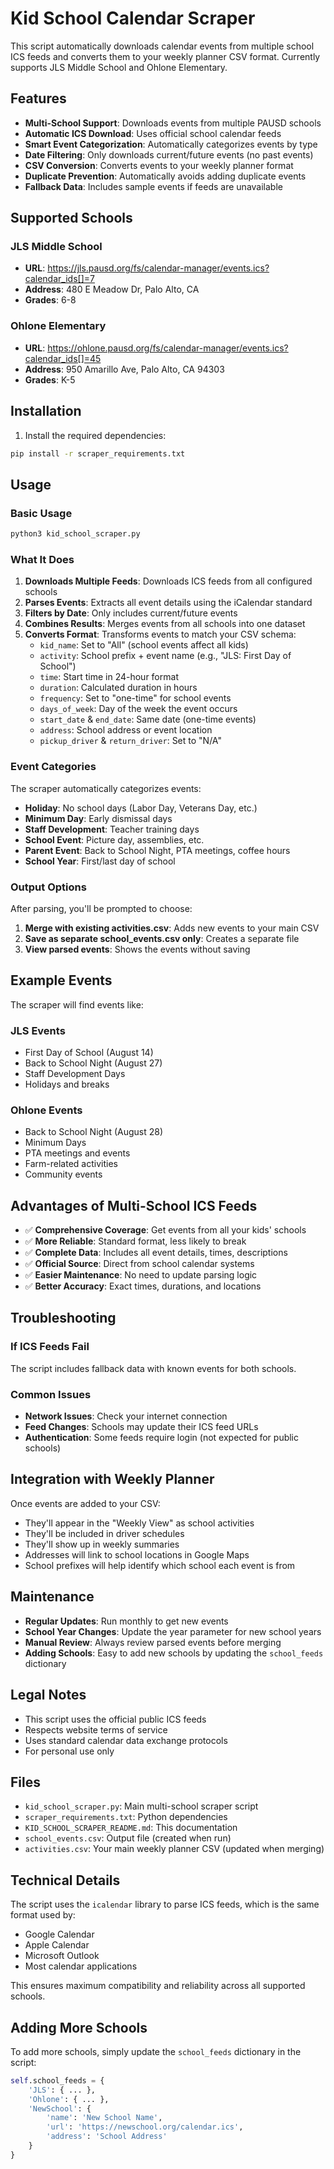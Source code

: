 # Kid School Calendar Scraper

This script automatically downloads calendar events from multiple school ICS feeds and converts them to your weekly planner CSV format. Currently supports JLS Middle School and Ohlone Elementary.

## Features

- **Multi-School Support**: Downloads events from multiple PAUSD schools
- **Automatic ICS Download**: Uses official school calendar feeds
- **Smart Event Categorization**: Automatically categorizes events by type
- **Date Filtering**: Only downloads current/future events (no past events)
- **CSV Conversion**: Converts events to your weekly planner format
- **Duplicate Prevention**: Automatically avoids adding duplicate events
- **Fallback Data**: Includes sample events if feeds are unavailable

## Supported Schools

### JLS Middle School
- **URL**: https://jls.pausd.org/fs/calendar-manager/events.ics?calendar_ids[]=7
- **Address**: 480 E Meadow Dr, Palo Alto, CA
- **Grades**: 6-8

### Ohlone Elementary
- **URL**: https://ohlone.pausd.org/fs/calendar-manager/events.ics?calendar_ids[]=45
- **Address**: 950 Amarillo Ave, Palo Alto, CA 94303
- **Grades**: K-5

## Installation

1. Install the required dependencies:
```bash
pip install -r scraper_requirements.txt
```

## Usage

### Basic Usage
```bash
python3 kid_school_scraper.py
```

### What It Does

1. **Downloads Multiple Feeds**: Downloads ICS feeds from all configured schools
2. **Parses Events**: Extracts all event details using the iCalendar standard
3. **Filters by Date**: Only includes current/future events
4. **Combines Results**: Merges events from all schools into one dataset
5. **Converts Format**: Transforms events to match your CSV schema:
   - `kid_name`: Set to "All" (school events affect all kids)
   - `activity`: School prefix + event name (e.g., "JLS: First Day of School")
   - `time`: Start time in 24-hour format
   - `duration`: Calculated duration in hours
   - `frequency`: Set to "one-time" for school events
   - `days_of_week`: Day of the week the event occurs
   - `start_date` & `end_date`: Same date (one-time events)
   - `address`: School address or event location
   - `pickup_driver` & `return_driver`: Set to "N/A"

### Event Categories

The scraper automatically categorizes events:
- **Holiday**: No school days (Labor Day, Veterans Day, etc.)
- **Minimum Day**: Early dismissal days
- **Staff Development**: Teacher training days
- **School Event**: Picture day, assemblies, etc.
- **Parent Event**: Back to School Night, PTA meetings, coffee hours
- **School Year**: First/last day of school

### Output Options

After parsing, you'll be prompted to choose:

1. **Merge with existing activities.csv**: Adds new events to your main CSV
2. **Save as separate school_events.csv only**: Creates a separate file
3. **View parsed events**: Shows the events without saving

## Example Events

The scraper will find events like:

### JLS Events
- First Day of School (August 14)
- Back to School Night (August 27)
- Staff Development Days
- Holidays and breaks

### Ohlone Events
- Back to School Night (August 28)
- Minimum Days
- PTA meetings and events
- Farm-related activities
- Community events

## Advantages of Multi-School ICS Feeds

- ✅ **Comprehensive Coverage**: Get events from all your kids' schools
- ✅ **More Reliable**: Standard format, less likely to break
- ✅ **Complete Data**: Includes all event details, times, descriptions
- ✅ **Official Source**: Direct from school calendar systems
- ✅ **Easier Maintenance**: No need to update parsing logic
- ✅ **Better Accuracy**: Exact times, durations, and locations

## Troubleshooting

### If ICS Feeds Fail
The script includes fallback data with known events for both schools.

### Common Issues
- **Network Issues**: Check your internet connection
- **Feed Changes**: Schools may update their ICS feed URLs
- **Authentication**: Some feeds require login (not expected for public schools)

## Integration with Weekly Planner

Once events are added to your CSV:
- They'll appear in the "Weekly View" as school activities
- They'll be included in driver schedules
- They'll show up in weekly summaries
- Addresses will link to school locations in Google Maps
- School prefixes will help identify which school each event is from

## Maintenance

- **Regular Updates**: Run monthly to get new events
- **School Year Changes**: Update the year parameter for new school years
- **Manual Review**: Always review parsed events before merging
- **Adding Schools**: Easy to add new schools by updating the `school_feeds` dictionary

## Legal Notes

- This script uses the official public ICS feeds
- Respects website terms of service
- Uses standard calendar data exchange protocols
- For personal use only

## Files

- `kid_school_scraper.py`: Main multi-school scraper script
- `scraper_requirements.txt`: Python dependencies
- `KID_SCHOOL_SCRAPER_README.md`: This documentation
- `school_events.csv`: Output file (created when run)
- `activities.csv`: Your main weekly planner CSV (updated when merging)

## Technical Details

The script uses the `icalendar` library to parse ICS feeds, which is the same format used by:
- Google Calendar
- Apple Calendar
- Microsoft Outlook
- Most calendar applications

This ensures maximum compatibility and reliability across all supported schools.

## Adding More Schools

To add more schools, simply update the `school_feeds` dictionary in the script:

```python
self.school_feeds = {
    'JLS': { ... },
    'Ohlone': { ... },
    'NewSchool': {
        'name': 'New School Name',
        'url': 'https://newschool.org/calendar.ics',
        'address': 'School Address'
    }
}
```
